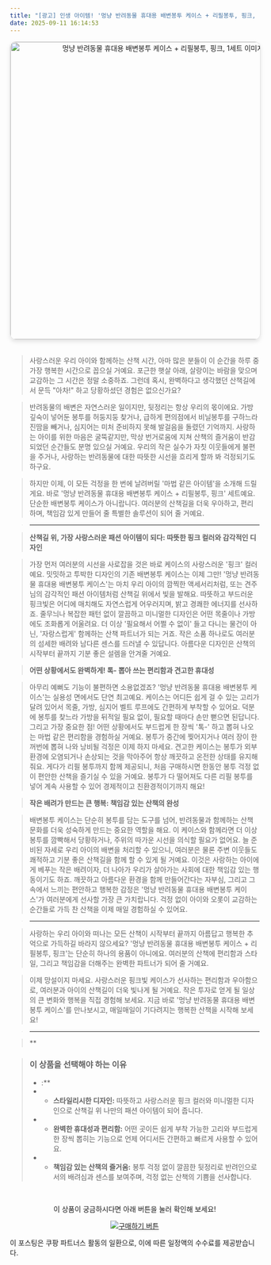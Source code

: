 ```yaml
---
title: "[광고] 인생 아이템! '멍냥 반려동물 휴대용 배변봉투 케이스 + 리필봉투, 핑크, 1세트'을(를) 만나보세요."
date: 2025-09-11 16:14:53
---
```


<div align="center">
    <a href="https://link.coupang.com/re/AFFSDP?lptag=AF8916626&pageKey=1621120428&itemId=2766277052&vendorItemId=70756139122&traceid=V0-153-fe31023a5652400b&clickBeacon=658b6d00-8f2a-11f0-92a1-ae30eb1d84e6%7E3&requestid=20250912011430338013514902&token=31850C%7CMIXED" target="_blank">
        <img src="https://ads-partners.coupang.com/image1/FeMf1QHmtYcnW1EcFVJwGAq1KyQFjMJNSxWLAvl1XWTI7oicDv2DrdtwESdwuQ0gON0kn4mlBZpqvBaHSf5t0LJIZxLYgbFsiZsndAli3wvDHXtdGNSVJpk997e_mmUn-8K5NH7xI_gU4c2ueyg3GwfojMk_uId2it9AIOsLuroYYYWYYWd9ZK5VsyiAX33o3j7k_uADuRffw_579W4Apnd7oKGmEUXAa9jpOXpzVqfOSzknEUmgLho9X3__zxyJKUIbqK2QAH1WT2iQ5KOjvpqWEfgUOAQw" alt="멍냥 반려동물 휴대용 배변봉투 케이스 + 리필봉투, 핑크, 1세트 이미지" width="600" style="max-width: 100%; height: auto; border-radius: 12px; border: 1px solid #e0e0e0; box-shadow: 0 4px 8px rgba(0,0,0,0.1);">
    </a>
</div>
<br>

> 사랑스러운 우리 아이와 함께하는 산책 시간, 아마 많은 분들이 이 순간을 하루 중 가장 행복한 시간으로 꼽으실 거예요. 포근한 햇살 아래, 살랑이는 바람을 맞으며 교감하는 그 시간은 정말 소중하죠. 그런데 혹시, 완벽하다고 생각했던 산책길에서 문득 "아차!" 하고 당황하셨던 경험은 없으신가요?

> 반려동물의 배변은 자연스러운 일이지만, 뒷정리는 항상 우리의 몫이에요. 가방 깊숙이 넣어둔 봉투를 허둥지둥 찾거나, 급하게 편의점에서 비닐봉투를 구하느라 진땀을 빼거나, 심지어는 미처 준비하지 못해 발걸음을 돌렸던 기억까지. 사랑하는 아이를 위한 마음은 굴뚝같지만, 막상 번거로움에 지쳐 산책의 즐거움이 반감되었던 순간들도 분명 있으실 거예요. 우리의 작은 실수가 자칫 이웃들에게 불편을 주거나, 사랑하는 반려동물에 대한 따뜻한 시선을 흐리게 할까 봐 걱정되기도 하구요.

> 하지만 이제, 이 모든 걱정을 한 번에 날려버릴 '마법 같은 아이템'을 소개해 드릴게요. 바로 '멍냥 반려동물 휴대용 배변봉투 케이스 + 리필봉투, 핑크' 세트예요. 단순한 배변봉투 케이스가 아니랍니다. 여러분의 산책길을 더욱 우아하고, 편리하며, 책임감 있게 만들어 줄 특별한 솔루션이 되어 줄 거예요.

> ---

> **산책길 위, 가장 사랑스러운 패션 아이템이 되다: 따뜻한 핑크 컬러와 감각적인 디자인**

> 가장 먼저 여러분의 시선을 사로잡을 것은 바로 케이스의 사랑스러운 '핑크' 컬러예요. 밋밋하고 투박한 디자인의 기존 배변봉투 케이스는 이제 그만! '멍냥 반려동물 휴대용 배변봉투 케이스'는 마치 우리 아이의 깜찍한 액세서리처럼, 또는 견주님의 감각적인 패션 아이템처럼 산책길 위에서 빛을 발해요. 따뜻하고 부드러운 핑크빛은 어디에 매치해도 자연스럽게 어우러지며, 밝고 경쾌한 에너지를 선사하죠. 줄무늬나 복잡한 패턴 없이 깔끔하고 미니멀한 디자인은 어떤 목줄이나 가방에도 조화롭게 어울려요. 더 이상 '필요해서 어쩔 수 없이' 들고 다니는 물건이 아닌, '자랑스럽게' 함께하는 산책 파트너가 되는 거죠. 작은 소품 하나로도 여러분의 섬세한 배려와 남다른 센스를 드러낼 수 있답니다. 아름다운 디자인은 산책의 시작부터 끝까지 기분 좋은 설렘을 안겨줄 거예요.

> **어떤 상황에서도 완벽하게! 톡- 뽑아 쓰는 편리함과 견고한 휴대성**

> 아무리 예뻐도 기능이 불편하면 소용없겠죠? '멍냥 반려동물 휴대용 배변봉투 케이스'는 실용성 면에서도 단연 최고예요. 케이스는 어디든 쉽게 걸 수 있는 고리가 달려 있어서 목줄, 가방, 심지어 벨트 루프에도 간편하게 부착할 수 있어요. 덕분에 봉투를 찾느라 가방을 뒤적일 필요 없이, 필요할 때마다 손만 뻗으면 된답니다. 그리고 가장 중요한 점! 어떤 상황에서도 부드럽게 한 장씩 '톡-' 하고 뽑혀 나오는 마법 같은 편리함을 경험하실 거예요. 봉투가 중간에 찢어지거나 여러 장이 한꺼번에 뽑혀 나와 낭비될 걱정은 이제 하지 마세요. 견고한 케이스는 봉투가 외부 환경에 오염되거나 손상되는 것을 막아주어 항상 깨끗하고 온전한 상태를 유지해 줘요. 게다가 리필 봉투까지 함께 제공되니, 처음 구매하시면 한동안 봉투 걱정 없이 편안한 산책을 즐기실 수 있을 거예요. 봉투가 다 떨어져도 다른 리필 봉투를 넣어 계속 사용할 수 있어 경제적이고 친환경적이기까지 해요!

> **작은 배려가 만드는 큰 행복: 책임감 있는 산책의 완성**

> 배변봉투 케이스는 단순히 봉투를 담는 도구를 넘어, 반려동물과 함께하는 산책 문화를 더욱 성숙하게 만드는 중요한 역할을 해요. 이 케이스와 함께라면 더 이상 봉투를 깜빡해서 당황하거나, 주위의 따가운 시선을 의식할 필요가 없어요. 늘 준비된 자세로 우리 아이의 배변을 처리할 수 있으니, 여러분은 물론 주변 이웃들도 쾌적하고 기분 좋은 산책길을 함께 할 수 있게 될 거예요. 이것은 사랑하는 아이에게 베푸는 작은 배려이자, 더 나아가 우리가 살아가는 사회에 대한 책임감 있는 행동이기도 하죠. 깨끗하고 아름다운 환경을 함께 만들어간다는 자부심, 그리고 그 속에서 느끼는 편안하고 행복한 감정은 '멍냥 반려동물 휴대용 배변봉투 케이스'가 여러분에게 선사할 가장 큰 가치랍니다. 걱정 없이 아이와 오롯이 교감하는 순간들로 가득 찬 산책을 이제 매일 경험하실 수 있어요.

> ---

> 사랑하는 우리 아이와 떠나는 모든 산책이 시작부터 끝까지 아름답고 행복한 추억으로 가득하길 바라지 않으세요? '멍냥 반려동물 휴대용 배변봉투 케이스 + 리필봉투, 핑크'는 단순히 하나의 용품이 아니에요. 여러분의 산책에 편리함과 스타일, 그리고 책임감을 더해주는 완벽한 파트너가 되어 줄 거예요.

> 이제 망설이지 마세요. 사랑스러운 핑크빛 케이스가 선사하는 편리함과 우아함으로, 여러분과 아이의 산책길이 더욱 빛나게 될 거예요. 작은 투자로 얻게 될 일상의 큰 변화와 행복을 직접 경험해 보세요. 지금 바로 '멍냥 반려동물 휴대용 배변봉투 케이스'를 만나보시고, 매일매일이 기다려지는 행복한 산책을 시작해 보세요!

> ---

> **


> ### 이 상품을 선택해야 하는 이유
> - :**
> - *   **스타일리시한 디자인:** 따뜻하고 사랑스러운 핑크 컬러와 미니멀한 디자인으로 산책길 위 나만의 패션 아이템이 되어 줍니다.
> - *   **완벽한 휴대성과 편리함:** 어떤 곳이든 쉽게 부착 가능한 고리와 부드럽게 한 장씩 뽑히는 기능으로 언제 어디서든 간편하고 빠르게 사용할 수 있어요.
> - *   **책임감 있는 산책의 즐거움:** 봉투 걱정 없이 깔끔한 뒷정리로 반려인으로서의 배려심과 센스를 보여주며, 걱정 없는 산책의 기쁨을 선사합니다.


<br>

<div align="center">
  <p>이 상품이 궁금하시다면 아래 버튼을 눌러 확인해 보세요!</p>
  <a href="https://link.coupang.com/re/AFFSDP?lptag=AF8916626&pageKey=1621120428&itemId=2766277052&vendorItemId=70756139122&traceid=V0-153-fe31023a5652400b&clickBeacon=658b6d00-8f2a-11f0-92a1-ae30eb1d84e6%7E3&requestid=20250912011430338013514902&token=31850C%7CMIXED" target="_blank">
    <img src="https://img.shields.io/badge/지금 바로 구매하기-FF5722?style=for-the-badge&logo=coupa&logoColor=white" alt="구매하기 버튼">
  </a>
</div>

이 포스팅은 쿠팡 파트너스 활동의 일환으로, 이에 따른 일정액의 수수료를 제공받습니다.
